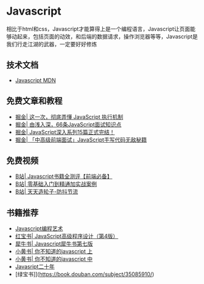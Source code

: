 # Javascript

<!-- ['❌','✅','🔥','⭐'] -->
相比于html和css，Javascript才能算得上是一个编程语言，Javascript让页面能够动起来，包括页面的动效，和后端的数据请求，操作浏览器等等，Javascript是我们行走江湖的武器，一定要好好修炼

<roadmap :data="[
  {title:'Javascript',download:true,x:400,y:20},
  { title:'学习目标', y:150,
    left:[
      ['熟悉语法'],
      ['概念剖析',[
        ['防抖节流'],
        ['手写Promise'],
        ['原型链'],
        ['this'],
      ]],
    ],right:[
      ['概念剖析'],
      ['交互实现',[
        ['表单验证'],
        ['增删改查'],
        ['获取后端数据'],
        ['登录注册'],
      ]],
    ]
  } ,
{ title:'入门', y:220,
    left:[
      ['JS发展史'],
      ['语言核心概念',[
        ['变量'],
        ['循环'],
        ['流程控制'],
        ['事件'],
        ['函数'],
        ['DOM'],
        ['BOM'],
        ['网络请求'],
      ]],
      ['表单处理'],
      ['错误调试'],
    ],right:[
      ['HTML5 API'],
      ['正则'],
      ['Canvas'],
      ['ES6',[
        ['箭头函数'],
        ['面向对象'],
        ['Promise'],
        ['代理和反射'],
        ['模块化'],
      ]],
    ]
  } ,
  { title:'进阶',
    y:280,
    left:[
      ['作用域',[
        ['词法作用域'],
        ['作用域提升'],
      ]],
      ['闭包'],
      ['this'],
      ['异步',[
        ['回调函数'],
        ['Promise'],
        ['迭代器生成器'],
        ['async await'],
      ]],
    ],
    right:[
      ['框架设计',[-30],[
        ['兼容性'],
        ['模块化'],
        ['MVVM'],
        ['组件化'],
      ]],
      ['JS设计模式',[0]],
      ['函数',[30],[
        ['原型链'],
        ['递归'],
        ['面向对象'],
      ]]
    ]
  } ,
  { title:'书籍推荐', y:200,
    left:[
      ['JS二十周年'],
      ['Dom编程艺术'],
      ['红宝书'],
      ['犀牛书'],
    ],right:[
      ['小黄书上中'],
      ['绿宝书'],
      ['JS忍者秘籍'],
      ['JS悟道'],
    ]
  } ,
  { title:'掌握JS',
  } 
]" />


## 技术文档
* [Javascript MDN](https://developer.mozilla.org/zh-CN/docs/Web/JavaScript)
## 免费文章和教程
* [掘金| 这一次，彻底弄懂 JavaScript 执行机制](https://juejin.cn/post/6844903512845860872)
* [掘金| 由浅入深，66条JavaScript面试知识点](https://juejin.cn/post/6844904200917221389)
* [掘金| JavaScript深入系列15篇正式完结！](https://juejin.cn/post/6844903479429824526)
* [掘金| 「中高级前端面试」JavaScript手写代码无敌秘籍](https://juejin.cn/post/6844903809206976520)

## 免费视频
* [B站| Javascript书籍全测评【前端必备】](https://www.bilibili.com/video/BV15f4y1D7Fo)
* [B站| 零基础入门到精通加实战案例](https://www.bilibili.com/video/BV1Az4y1U7f5?p=1)
* [B站| 天天造轮子-防抖节流](https://www.bilibili.com/video/BV1y3411r71u?spm_id_from=333.999.0.0)
## 书籍推荐

* [Javascript编程艺术](https://book.douban.com/subject/6038371/)
* [红宝书| JavaScript高级程序设计（第4版）](https://book.douban.com/subject/10546125/)
* [犀牛书| Javascript犀牛书第七版](https://book.douban.com/subject/10549733/)
* [小黄书| 你不知道的javascript 上](https://book.douban.com/subject/26351021/)
* [小黄书| 你不知道的javascript 中](https://book.douban.com/subject/26854244/)
* [Javasript二十年](https://book.douban.com/subject/35446937/)
* [绿宝书]](https://book.douban.com/subject/35085910/)
